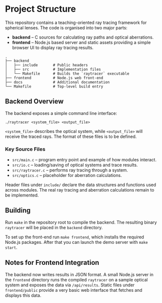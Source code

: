 # Project Structure

This repository contains a teaching-oriented ray tracing framework for
spherical lenses.  The code is organised into two major parts:

- **backend** – C sources for calculating ray paths and optical aberrations.
- **frontend** – Node.js based server and static assets providing a simple
  browser UI to display ray tracing results.

```
.
├── backend
│   ├── include       # Public headers
│   ├── src           # Implementation files
│   └── Makefile      # Builds the `raytracer` executable
├── frontend          # Node.js web front-end
├── docs              # Additional documentation
└── Makefile          # Top-level build entry
```

## Backend Overview

The backend exposes a simple command line interface:

```
./raytracer <system_file> <output_file>
```

`<system_file>` describes the optical system, while `<output_file>` will
receive the traced rays.  The format of these files is to be defined.

### Key Source Files

- `src/main.c` – program entry point and example of how modules interact.
- `src/io.c` – loading/saving of optical systems and trace results.
- `src/raytracer.c` – performs ray tracing through a system.
- `src/optics.c` – placeholder for aberration calculations.

Header files under `include/` declare the data structures and functions
used across modules.  The real ray tracing and aberration calculations
remain to be implemented.

## Building

Run `make` in the repository root to compile the backend.  The resulting
binary `raytracer` will be placed in the `backend` directory.

To set up the front-end run `make frontend`, which installs the required
Node.js packages.  After that you can launch the demo server with
`make start`.

## Notes for Frontend Integration

The backend now writes results in JSON format.  A small Node.js server in the
`frontend` directory runs the compiled `raytracer` on a sample optical system
and exposes the data via `/api/results`.  Static files under `frontend/public`
provide a very basic web interface that fetches and displays this data.
